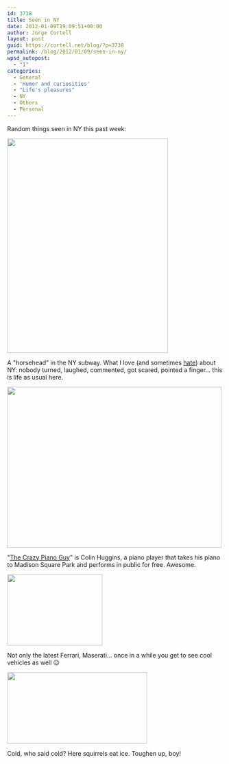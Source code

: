 ```yaml
---
id: 3738
title: Seen in NY
date: 2012-01-09T19:09:51+00:00
author: Jorge Cortell
layout: post
guid: https://cortell.net/blog/?p=3738
permalink: /blog/2012/01/09/seen-in-ny/
wpsd_autopost:
  - "1"
categories:
  - General
  - 'Humor and curiosities'
  - "Life's pleasures"
  - NY
  - Others
  - Personal
---
```

Random things seen in NY this past week:

<img class="aligncenter" title="horse head" src="https://lh3.googleusercontent.com/-nS1DjI8xc8I/TwTlSnVoaAI/AAAAAAAAAF0/w3qOj3rZRak/w375-h500-k/20120104_172511.jpg" alt="" width="375" height="500" />

A "horsehead" in the NY subway. What I love (and sometimes <a title="https://cortell.net/blog/2012/01/a-man-falls-two-walk-over-him/" href="https://cortell.net/blog/2012/01/a-man-falls-two-walk-over-him/" target="_blank">hate</a>) about NY: nobody turned, laughed, commented, got scared, pointed a finger... this is life as usual here.

<img class="aligncenter" title="Crazy Piano Guy" src="https://lh3.googleusercontent.com/-w3uvZUqXhBU/Twpo-QXvSGI/AAAAAAAAAIk/7BnWqjVxf1g/w500-h375-k/12%2B-%2B1" alt="" width="500" height="375" />

"<a title="https://colinhuggins.com" href="https://colinhuggins.com" target="_blank">The Crazy Piano Guy</a>" is Colin Huggins, a piano player that takes his piano to Madison Square Park and performs in public for free. Awesome.

<img class="aligncenter" title="cool wheels" src="https://lh3.googleusercontent.com/-JNetZZrTiwI/Twi2hHry8yI/AAAAAAAAAGs/RmLahXsz5pg/w222-h167-k/20120107_161721.jpg" alt="" width="222" height="166" />

Not only the latest Ferrari, Maserati... once in a while you get to see cool vehicles as well 😉

<img class="aligncenter" title="squirrel eating ice" src="https://lh6.googleusercontent.com/-jUi52pOLiE0/TwnIhp4SQfI/AAAAAAAAAIE/wgjK0yG3h80/w326-h168-k/20120108_114419.jpg" alt="" width="326" height="167" />

Cold, who said cold? Here squirrels eat ice. Toughen up, boy!